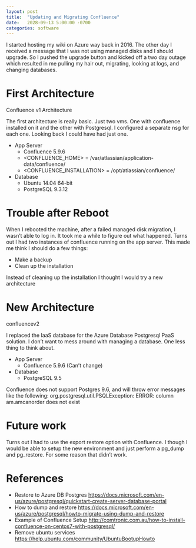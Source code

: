 ```yaml
---
layout: post
title:  "Updating and Migrating Confluence"
date:   2028-09-13 5:00:00 -0700
categories: software
---
```

I started hosting my wiki on Azure way back in 2016. The other day I received a message that I was  not using managed disks and I should upgrade. So I pushed the upgrade button and kicked off a two day outage which resulted in me pulling my hair out, migrating, looking at logs, and changing databases.

# First Architecture
Confluence v1 Architecture

The first architecture is really basic. Just two vms. One with confluence installed on it and the other with Postgresql. I configured a separate nsg for each one. Looking back I could have had just one.

- App Server
    - Confluence 5.9.6
    - &lt;CONFLUENCE_HOME> = /var/atlassian/application-data/confluence/
    - &lt;CONFLUENCE_INSTALLATION> = /opt/atlassian/confluence/
- Database
    - Ubuntu 14.04 64-bit
    - PostgreSQL 9.3.12

# Trouble after Reboot
When I rebooted the machine, after a failed managed disk migration, I wasn’t able to log in. It took me a while to figure out what happened. Turns out I had two instances of confluence running on the app server. This made me think I should do a few things:

- Make a backup
- Clean up the installation

Instead of cleaning up the installation I thought I would try a new architecture

# New Architecture
confluencev2

I replaced the IaaS database for the Azure Database Postgresql PaaS solution. I don’t want to mess around with managing a database. One less thing to think about.

- App Server
    - Confluence 5.9.6 (Can’t change)
- Database
    - PostgreSQL 9.5

Confluence does not support Postgres 9.6, and will throw error messages like the following: org.postgresql.util.PSQLException: ERROR: column am.amcanorder does not exist

# Future work
Turns out I had to use the export restore option with Confluence. I though I would be able to setup the new environment and just perform a pg_dump and pg_restore. For some reason that didn’t work.

# References
- Restore to Azure DB Postgres https://docs.microsoft.com/en-us/azure/postgresql/quickstart-create-server-database-portal
- How to dump and restore https://docs.microsoft.com/en-us/azure/postgresql/howto-migrate-using-dump-and-restore
- Example of Confluence Setup http://comtronic.com.au/how-to-install-confluence-on-centos7-with-postgresql/
- Remove ubuntu services https://help.ubuntu.com/community/UbuntuBootupHowto